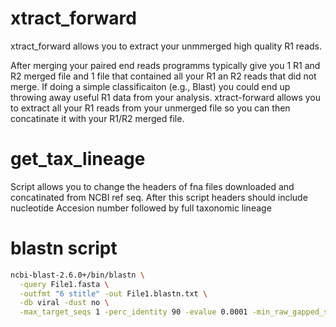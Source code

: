 # xtract_forward

xtract_forward allows you to extract your unmmerged high quality R1 reads.

After merging your paired end reads programms typically give you 1 R1 and R2 merged file and 1 file that contained all your R1 an R2 reads that did not merge. If doing a simple classificaiton (e.g., Blast) you could end up throwing away useful R1 data from your analysis. xtract-forward allows you to extract all your R1 reads from your unmerged file so you can then concatinate it with your R1/R2 merged file.


# get_tax_lineage

Script allows you to change the headers of fna files downloaded and concatinated from NCBI ref seq. After this script
headers should include nucleotide Accesion number followed by full taxonomic lineage

# blastn script
```bash
ncbi-blast-2.6.0+/bin/blastn \
  -query File1.fasta \
  -outfmt "6 stitle" -out File1.blastn.txt \
  -db viral -dust no \
  -max_target_seqs 1 -perc_identity 90 -evalue 0.0001 -min_raw_gapped_score 105
```
